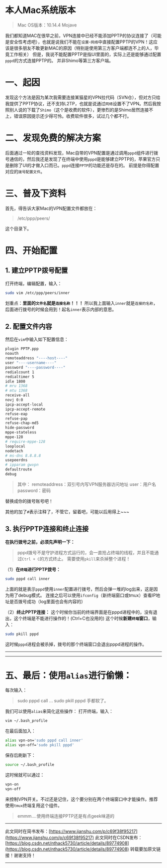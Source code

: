 # 本人Mac系统版本
> Mac OS版本：10.14.4 Mojave

我们都知道MAC在很早之前，VPN连接中已经不能添加PPTP的协议连接了（可能是安全性考虑吧），也就是说我们不能在`设置`-`网络`中直接配置PPTP的VPN！这应该是很多朋友不敢更新MAC的原因（特别是使用第三方客户端都连不上的人，毕竟工作相关）
但是，我说不能配置PPTP是指UI里面的，实际上还是能够通过配置`pppd`的方式连接PPTP的。
并非Shimo等第三方客户端。


# 一、起因
发现这个方法是因为某次我需要连接某猫星的VPN拉代码（SVN仓），但对方只给我提供了PPTP协议，还不支持L2TP，也就是说通过`网络`设置不了VPN。然后我按照别人说的下载了`Shimo`（这个是收费的软件），更惨烈的是Shimo居然连接不上，错误原因提示还少得可怜。收费软件很多，试过几个都不行。

# 二、发现免费的解决方案
后面通过一轮的查找资料发现，Mac自带的VPN配置是通过调用`pppd`组件进行拨号通信的，然后我还是发现了在终端中使用`pppd`是能够建立PPTP的，苹果官方只是删除了UI的才做入口而已。`pppd`连接`PPTP`的功能还是存在的。
前提是你得配置对应的`拨号配置文件`。


# 三、普及下资料
首先，得告诉大家Mac的VPN配置文件都放在：
> /etc/ppp/peers/

这个目录下。


# 四、开始配置
## 1. 建立PPTP拨号配置
打开终端，编辑配置，输入：
```bash
sudo vim /etc/ppp/peers/inner
```
划重点：**里面的`文件名`就是`连接名称`！！！**
所以我上面输入`inner`就是`连接的名称`，后面进行拨号的时候会用到！起名`inner`表示内部的意思。



## 2. 配置文件内容
然后在`vim`中输入如下配置信息：
```bash
plugin PPTP.ppp
noauth
remoteaddress "----host----"
user "----username----"
password "----password----"
redialcount 1
redialtimer 5
idle 1800
# mru 1368
# mtu 1368
receive-all
novj 0:0
ipcp-accept-local
ipcp-accept-remote
refuse-eap
refuse-pap
refuse-chap-md5
hide-password
mppe-stateless
mppe-128
# require-mppe-128
looplocal
nodetach
# ms-dns 8.8.8.8
usepeerdns
# ipparam gwvpn
defaultroute
debug
```

> 其中：
> remoteaddress：双引号内写VPN服务器访问地址
> user：用户名
> password：密码

替换成你的拨号账号吧！

其他的加了`#`表示注释了，不管它，留着吧，可能以后用得上~~~



## 3. 执行PPTP连接和终止连接
**在执行拨号之前，必须先声明一下：**
> pppd拨号不是守护进程方式运行的，会一直抢占终端的线程，并且不能通过`Ctrl + C`的方式终止。
> 需要使用`pkill`来杀掉整个进程！

（1）**在`终端`进行PPTP拨号：**
```bash
sudo pppd call inner
```
上面的就是表示`pppd`使用`inner`配置进行拨号，然后会弹一堆的log出来，这是因为用了debug模式。
连接之后可以使用`ifconfig`（新终端窗口或tmux）查看IP地址是否拨号成功（log里面也会有内容的）

（2）**终止PPTP连接：**
这个时候你当前的终端界面是在pppd进程中的，没有退出，这个终端是不能进行操作的！(Ctrl+C也没用的)
这个时候**新建`终端`窗口**，输入：
```bash
sudo pkill pppd
```

这时候`pppd`进程会被杀掉，拨号的那个终端窗口会退出pppd进程的操作。

***
***

# 五、最后：使用`alias`进行偷懒：
每次输入：
> sudo pppd call ...
> sudo pkill pppd
手都软了。

我们可以使用`alias`来简化这些操作：
打开终端，输入：
```bash
vim ~/.bash_profile
```

在最后面加入：
```bash
alias vpn-on='sudo pppd call inner'
alias vpn-off='sudo pkill pppd'
```
保存后刷新下：
```bash
source ~/.bash_profile
```

这时候就可以通过：
```bash
vpn-on
vpn-off
```
来控制VPN开关。不过还是记住，这个要分别在两个终端窗口中才能操作。推荐使用`tmux`终端复用这个组件。

> emmm....使用终端连接PPTP还是有点geek味道的

***

此文同时在简书发布：[https://www.jianshu.com/p/c69f38f95217](https://www.jianshu.com/p/c69f38f95217)
此文同时在CSDN发布：[https://blog.csdn.net/nthack5730/article/details/89774908](https://blog.csdn.net/nthack5730/article/details/89774908)
转载要加原文链接！谢谢支持！

***

